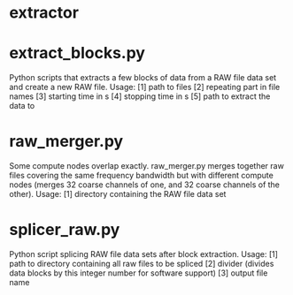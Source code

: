 # extractor

# extract_blocks.py
Python scripts that extracts a few blocks of data from a RAW file data set and create a new RAW file.
Usage:
[1] path to files
[2] repeating part in file names
[3] starting time in s
[4] stopping time in s
[5] path to extract the data to


# raw_merger.py
Some compute nodes overlap exactly. raw_merger.py merges together raw files covering the same frequency bandwidth but with different compute nodes (merges 32 coarse channels of one, and 32 coarse channels of the other).
Usage:
[1] directory containing the RAW file data set

# splicer_raw.py
Python script splicing RAW file data sets after block extraction.
Usage:
[1] path to directory containing all raw files to be spliced
[2] divider (divides data blocks by this integer number for software support)
[3] output file name
